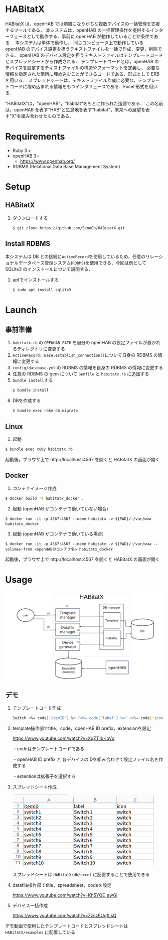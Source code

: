 # HABitatX
HABitatX は，openHAB では煩雑になりがちな複数デバイスの一括管理を支援するツールである．
本システムは，openHAB の一括管理操作を提供するインターフェースとして動作する．事前に openHAB が動作していることが条件である．
本システムは単体で動作し， 同じコンピュータ上で動作している openHAB のデバイス設定を担うテキストファイルを一括で作成，変更，削除できる．
openHAB のデバイス設定を担うテキストファイルはテンプレートコードとスプレッドシートから作成される．
テンプレートコードとは，openHAB のデバイスを設定するテキストファイルの構造やフォーマットを定義し、
必要な情報を指定された箇所に埋め込むことができるコードである．形式として ERB を用いる．
スプレッドシートは，テキストファイル作成に必要な，テンプレートコードに埋め込まれる情報をもつインタフェースである．Excel 形式を用いる．

"HABitatX"は，"openHAB"，"habitat"をもとに作られた造語である．
この名前は，openHAB を表す"HAB"と生息地を表す"habitat"，未来への展望を表す"X"を組み合わせたものである．
# Requirements
+ Ruby 3.x
+ openHAB 3~
  + https://www.openhab.org/
+ RDBMS (Relational Data Base Management System)


# Setup
## HABitatX
1. ダウンロードする
   ```bash
   $ git clone https://github.com/SenoOh/HABitatX.git
   ```
## Install RDBMS
本システムは DB との接続に`ActiveRecord`を使用しているため，任意のリレーショナルデータベース管理システム(`RDBMS`)を使用できる．今回は例として SQLite3 のインストールについて説明する．
1. aptでインストールする
   ```bash
   $ sudo apt install sqlite3
   ```


# Launch
## 事前準備
1. `habitatx.rb` の `OPENHAB_PATH` を自分の openHAB の設定ファイルが置かれるディレクトリに変更する
2. `ActiveRecord::Base.establish_connection()`について自身の RDBMS の情報に変更する
3. `config/database.yml` の RDBMS の情報を自身の RDBMS の情報に変更する
4. 任意の RDBMS の gem について `Gemfile` と `habitatx.rb` に追加する
5. `bundle install`する
   ```bash
   $ bundle install
   ```
6. DBを作成する
   ```bash
   $ bundle exec rake db:migrate
   ```

## Linux
1. 起動
```bash
$ bundle exec ruby habitatx.rb
```
起動後，ブラウザ上で http://localhost:4567 を開くと HABitatX の画面が開く

## Docker
1. コンテナイメージ作成
```bash
$ docker build -t habitatx_docker .
```
2. 起動 (openHAB がコンテナで動いていない場合)
```shell
$ docker run -it -p 4567:4567 --name habitatx -v ${PWD}/:/var/www habitatx_docker
```
3. 起動 (openHAB がコンテナで動いている場合)
```shell
$ docker run -it -p 4567:4567 --name habitatx -v ${PWD}/:/var/www --volumes-from <openHABのコンテナ名> habitatx_docker
```
起動後，ブラウザ上で http://localhost:4567 を開くと HABitatX の画面が開く

# Usage
![Overview](./doc/HABitatX.svg)

## デモ
1. テンプレートコード作成
   ```bash
   Switch <%= code['itemID'] %> "<%= code['label'] %>" <<%= code['icon'] %>>
   ```
2. template操作部でtitle，code，openHAB ID prefix，extensionを設定

   https://www.youtube.com/watch?v=XqZT1b-lbVg

   ・codeはテンプレートコードである
   
   ・openHAB ID prefix と 各デバイスのIDを組み合わせて設定ファイル名を作成する
   
   ・extentionは拡張子を選択する

3. スプレッドシート作成

   ![Overview](./doc/spreadsheet.png)

   スプレッドシートは `HABitatX/db/excel` に配置することで使用できる

4. datafile操作部でtitle，spreadsheet，codeを設定

   https://www.youtube.com/watch?v=Kh5YQE_awGI

5. デバイス一括作成

   https://www.youtube.com/watch?v=ZzczEUgfLsQ

デモ動画で使用したテンプレートコードとスプレッドシートは `HABitatX/examples` に配置している